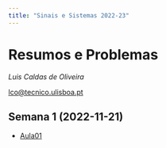 ```yaml
---
title: "Sinais e Sistemas 2022-23"
---
```


# Resumos e Problemas

_Luis Caldas de Oliveira_

lco@tecnico.ulisboa.pt

## Semana 1 (2022-11-21)
- [Aula01](aulas/aula01/Aula01.md)
